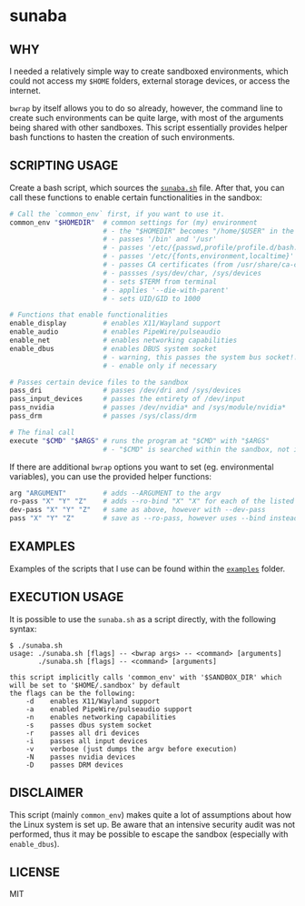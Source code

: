 # sunaba

## WHY

I needed a relatively simple way to create sandboxed environments, which could not access my `$HOME` folders, external storage devices, or access the internet.

`bwrap` by itself allows you to do so already, however, the command line to create such environments can be quite large, with most of the arguments being shared with other sandboxes. This script essentially provides helper bash functions to hasten the creation of such environments.

## SCRIPTING USAGE

Create a bash script, which sources the [`sunaba.sh`](./sunaba.sh) file. After that, you can call these functions to enable certain functionalities in the sandbox:

```bash
# Call the `common_env` first, if you want to use it.
common_env "$HOMEDIR"  # common settings for (my) environment
                       # - the "$HOMEDIR" becomes "/home/$USER" in the sandbox
                       # - passes '/bin' and '/usr'
                       # - passes '/etc/{passwd,profile/profile.d/bash.bashrc}
                       # - passes '/etc/{fonts,environment,localtime}'
                       # - passes CA certificates (from /usr/share/ca-certificates, /etc/{ssl,ca-certificates})
                       # - passses /sys/dev/char, /sys/devices
                       # - sets $TERM from terminal
                       # - applies '--die-with-parent'
                       # - sets UID/GID to 1000

# Functions that enable functionalities
enable_display         # enables X11/Wayland support
enable_audio           # enables PipeWire/pulseaudio
enable_net             # enables networking capabilities
enable_dbus            # enables DBUS system socket
                       # - warning, this passes the system bus socket!!
                       # - enable only if necessary

# Passes certain device files to the sandbox
pass_dri               # passes /dev/dri and /sys/devices
pass_input_devices     # passes the entirety of /dev/input
pass_nvidia            # passes /dev/nvidia* and /sys/module/nvidia*
pass_drm               # passes /sys/class/drm

# The final call
execute "$CMD" "$ARGS" # runs the program at "$CMD" with "$ARGS"
                       # - "$CMD" is searched within the sandbox, not in host
```

If there are additional `bwrap` options you want to set (eg. environmental variables), you can use the provided helper functions:
```bash
arg "ARGUMENT"         # adds --ARGUMENT to the argv
ro-pass "X" "Y" "Z"    # adds --ro-bind "X" "X" for each of the listed paths
dev-pass "X" "Y" "Z"   # same as above, however with --dev-pass
pass "X" "Y" "Z"       # save as --ro-pass, however uses --bind instead (rw file access)
```

## EXAMPLES

Examples of the scripts that I use can be found within the [`examples`](./examples/) folder.

## EXECUTION USAGE

It is possible to use the `sunaba.sh` as a script directly, with the following syntax:
```console
$ ./sunaba.sh
usage: ./sunaba.sh [flags] -- <bwrap args> -- <command> [arguments]
       ./sunaba.sh [flags] -- <command> [arguments]

this script implicitly calls 'common_env' with '$SANDBOX_DIR' which will be set to '$HOME/.sandbox' by default
the flags can be the following:
    -d    enables X11/Wayland support
    -a    enabled PipeWire/pulseaudio support
    -n    enables networking capabilities
    -s    passes dbus system socket
    -r    passes all dri devices
    -i    passes all input devices
    -v    verbose (just dumps the argv before execution)
    -N    passes nvidia devices
    -D    passes DRM devices
```


## DISCLAIMER

This script (mainly `common_env`) makes quite a lot of assumptions about how the Linux system is set up. Be aware that an intensive security audit was not performed, thus it may be possible to escape the sandbox (especially with `enable_dbus`).

## LICENSE

MIT
